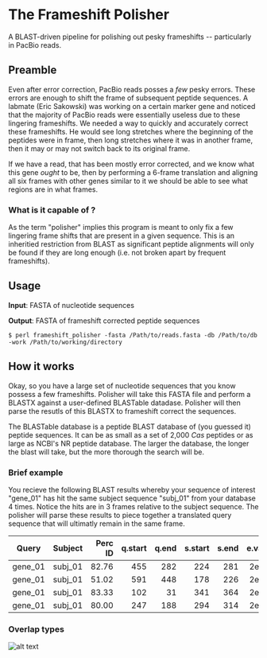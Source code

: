 The Frameshift Polisher
=======================

A BLAST-driven pipeline for polishing out pesky frameshifts -- particularly in PacBio reads.

Preamble
--------

Even after error correction, PacBio reads posses a *few* pesky errors. These errors are enough to shift the frame of subsequent peptide sequences. A labmate (Eric Sakowski) was working on a certain marker gene and noticed that the majority of PacBio reads were essentially useless due to these lingering frameshifts. We needed a way to quickly and accurately correct these frameshifts. He would see long stretches where the beginning of the peptides were in frame, then long stretches where it was in another frame, then it may or may not switch back to its original frame.

If we have a read, that has been mostly error corrected, and we know what this gene *ought* to be, then by performing a 6-frame translation and aligning all six frames with other genes similar to it we should be able to see what regions are in what frames.

### What is it capable of ?

As the term "polisher" implies this program is meant to only fix a few lingering frame shifts that are present in a given sequence. This is an inheritied restriction from BLAST as significant peptide alignments will only be found if they are long enough (i.e. not broken apart by frequent frameshifts).

Usage
-----

**Input**: FASTA of nucleotide sequences

**Output**: FASTA of frameshift corrected peptide sequences

`$ perl frameshift_polisher -fasta /Path/to/reads.fasta -db /Path/to/db -work /Path/to/working/directory`


How it works
------------

Okay, so you have a large set of nucleotide sequences that you know possess a few frameshifts. Polisher will take this FASTA file and perform a BLASTX against a user-defined BLASTable datadase. Polisher will then parse the resutls of this BLASTX to frameshift correct the sequences.

The BLASTable database is a peptide BLAST database of (you guessed it) peptide sequences. It can be as small as a set of 2,000 *Cas* peptides or as large as NCBI's NR peptide database. The larger the database, the longer the blast will take, but the more thorough the search will be.

### Brief example

You recieve the following BLAST results whereby your sequence of interest "gene_01" has hit the same subject sequence "subj_01" from your database 4 times. Notice the hits are in 3 frames relative to the subject sequence. The polisher will parse these results to piece together a translated query sequence that will ultimatly remain in the same frame.

| Query   | Subject | Perc ID | q.start | q.end | s.start | s.end | e.value | q.frame |
| ------- | ------- | -------:| -------:| -----:| -------:| -----:| -------:| -------:|
| gene_01 | subj_01 |   82.76 |     455 |   282 |     224 |   281 |   2e-44 |      -3 |  
| gene_01 | subj_01 |   51.02 |     591 |   448 |     178 |   226 |   2e-44 |      -2 |  
| gene_01 | subj_01 |   83.33 |     102 |    31 |     341 |   364 |   2e-44 |      -2 |  
| gene_01 | subj_01 |   80.00 |     247 |   188 |     294 |   314 |   2e-44 |      -1 |  

### Overlap types

![alt text](https://github.com/dnasko/frameshift_polisher/images/overlap.png "Overlap Types")
